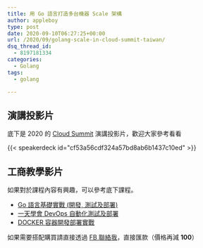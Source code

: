 ```yaml
---
title: 用 Go 語言打造多台機器 Scale 架構
author: appleboy
type: post
date: 2020-09-10T06:27:25+00:00
url: /2020/09/golang-scale-in-cloud-summit-taiwan/
dsq_thread_id:
  - 8197181334
categories:
  - Golang
tags:
  - golang

---
```

## 演講投影片

底下是 2020 的 [Cloud Summit][1] 演講投影片，歡迎大家參考看看

{{< speakerdeck id="cf53a56cdf324a57bd8ab6b1437c10ed" >}}

<!--more-->
## 工商教學影片

如果對於課程內容有興趣，可以參考底下課程。

  * [Go 語言基礎實戰 (開發, 測試及部署)][2]
  * [一天學會 DevOps 自動化測試及部署][3]
  * [DOCKER 容器開發部署實戰][4]

如果需要搭配購買請直接透過 [FB 聯絡我][5]，直接匯款（價格再減 **100**）

 [1]: https://cloudsummit.ithome.com.tw/
 [2]: https://www.udemy.com/course/golang-fight/?couponCode=202008
 [3]: https://www.udemy.com/course/devops-oneday/?couponCode=202008
 [4]: https://www.udemy.com/course/docker-practice/?couponCode=202008
 [5]: http://facebook.com/appleboy46
